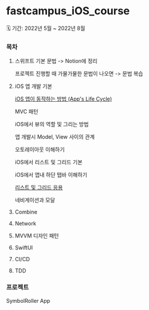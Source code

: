 # fastcampus_iOS_course

🗓 기간: 2022년 5월 ~ 2022년 8월

### 목차

1. 스위프트 기본 문법 -> Notion에 정리

    프로젝트 진행할 때 가물가물한 문법이 나오면 -> 문법 복습

2. iOS 앱 개발 기본

    [iOS 앱이 동작하는 방법 (App's Life Cycle)](https://github.com/hyeji-K/fastcampus_iOS_course/blob/main/iOS_basic/iOS_%EC%95%B1%EC%9D%B4_%EB%8F%99%EC%9E%91%ED%95%98%EB%8A%94_%EB%B0%A9%EB%B2%95.md)

    MVC 패턴

    iOS에서 뷰의 역할 및 그리는 방법

    앱 개발시 Model, View 사이의 관계

    오토레이아웃 이해하기

    iOS에서 리스트 및 그리드 기본

    iOS에서 앱내 하단 탭바 이해하기

    [리스트 및 그리드 응용](https://github.com/hyeji-K/fastcampus_iOS_course/blob/main/iOS_basic/%EB%A6%AC%EC%8A%A4%ED%8A%B8_%EB%B0%8F_%EA%B7%B8%EB%A6%AC%EB%93%9C_%EC%9D%91%EC%9A%A9.md)

    네비게이션과 모달

3. Combine

4. Network

5. MVVM 디자인 패턴

6. SwiftUI

7. CI/CD

8. TDD



### 프로젝트

SymbolRoller App